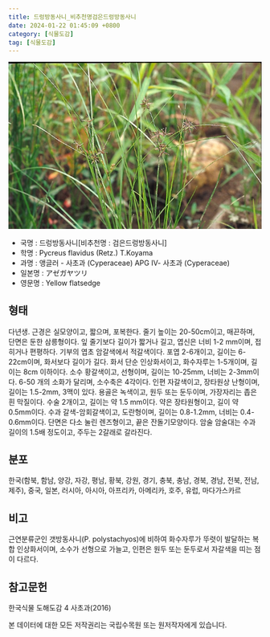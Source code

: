 ```yaml
---
title: 드렁방동사니_비추천명검은드렁방동사니
date: 2024-01-22 01:45:09 +0800
category: [식물도감]
tag: [식물도감]
---
```




![드렁방동사니[비추천명 : 검은드렁방동사니]](/assets/img/fileUpload/plants/basic/Cyperaceae/Cyperus/5616/5616_1_th2.jpg)
- 국명 : 드렁방동사니[비추천명 : 검은드렁방동사니]
- 학명 : Pycreus flavidus (Retz.) T.Koyama
- 과명 : 앵글러 - 사초과 (Cyperaceae) APG Ⅳ- 사초과 (Cyperaceae)
- 일본명 : アゼガヤツリ
- 영문명 : Yellow flatsedge


## 형태
다년생. 근경은 실모양이고, 짧으며, 포복한다. 줄기 높이는 20-50cm이고, 매끈하며, 단면은 둔한 삼릉형이다. 잎 줄기보다 길이가 짧거나 길고, 엽신은 너비 1-2 mm이며, 접히거나 편평하다. 기부의 엽초 암갈색에서 적갈색이다. 포엽 2-6개이고, 길이는 6-22cm이며, 화서보다 길이가 길다. 화서 단순 인상화서이고, 화수자루는 1-5개이며, 길이는 8cm 이하이다. 소수 황갈색이고, 선형이며, 길이는 10-25mm, 너비는 2-3mm이다. 6-50 개의 소화가 달리며, 소수축은 4각이다. 인편 자갈색이고, 장타원상 난형이며, 길이는 1.5-2mm, 3맥이 있다. 용골은 녹색이고, 원두 또는 둔두이며, 가장자리는 좁은 흰 막질이다. 수술 2개이고, 길이는 약 1.5 mm이다. 약은 장타원형이고, 길이 약 0.5mm이다. 수과 갈색-암회갈색이고, 도란형이며, 길이는 0.8-1.2mm, 너비는 0.4-0.6mm이다. 단면은 다소 눌린 렌즈형이고, 끝은 잔돌기모양이다. 암술 암술대는 수과 길이의 1.5배 정도이고, 주두는 2갈래로 갈라진다.
## 분포
한국(함북, 함남, 양강, 자강, 평남, 황북, 강원, 경기, 충북, 충남, 경북, 경남, 전북, 전남, 제주), 중국, 일본, 러시아, 아시아, 아프리카, 아메리카, 호주, 유럽, 마다가스카르
## 비고
근연분류군인 갯방동사니(P. polystachyos)에 비하여 화수자루가 뚜렷이 발달하는 복합 인상화서이며, 소수가 선형으로 가늘고, 인편은 원두 또는 둔두로서 자갈색을 띠는 점이 다르다.
## 참고문헌
한국식물 도해도감 4 사초과(2016)






본 데이터에 대한 모든 저작권리는 국립수목원 또는 원저작자에게 있습니다.
